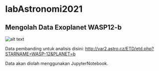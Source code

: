 # labAstronomi2021
## Mengolah Data Exoplanet WASP12-b

![alt text](https://github.com/widobsono/labAstronomi2021/blob/main/gambar/ExoPlanet%20WASP12b.png?raw=true)

Data pembanding untuk analisis disini:
http://var2.astro.cz/ETD/etd.php?STARNAME=WASP-12&PLANET=b

Data akan diolah menggunakan JupyterNotebook.
